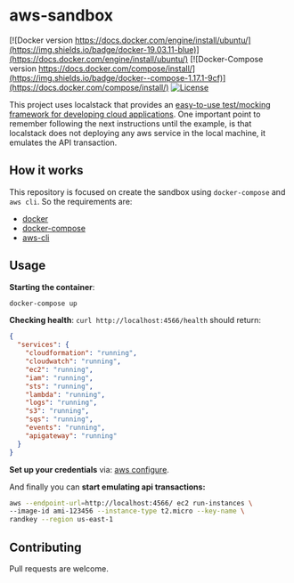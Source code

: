 # aws-sandbox
[![Docker version https://docs.docker.com/engine/install/ubuntu/](https://img.shields.io/badge/docker-19.03.11-blue)](https://docs.docker.com/engine/install/ubuntu/)
[![Docker-Compose version https://docs.docker.com/compose/install/](https://img.shields.io/badge/docker--compose-1.17.1-9cf)](https://docs.docker.com/compose/install/)
[![License](https://img.shields.io/pypi/l/localstack.svg)](https://img.shields.io/pypi/l/localstack.svg)

This project uses localstack that provides an [easy-to-use test/mocking framework for developing cloud applications](https://github.com/localstack/localstack).
One important point to remember following the next instructions until the example, is that localstack does not deploying any aws service in the local machine, it emulates the API transaction. 

## How it works

This repository is focused on create the sandbox using `docker-compose` and `aws cli`. So the requirements are:

- [docker](https://docs.docker.com/engine/install/ubuntu/)
- [docker-compose](https://docs.docker.com/compose/install/)
- [aws-cli](https://docs.aws.amazon.com/cli/latest/userguide/cli-chap-install.html)

## Usage
**Starting the container**:

```zsh
docker-compose up
```
**Checking health**: `curl http://localhost:4566/health` should return:
``` json
{
  "services": {
    "cloudformation": "running",
    "cloudwatch": "running",
    "ec2": "running",
    "iam": "running",
    "sts": "running",
    "lambda": "running",
    "logs": "running",
    "s3": "running",
    "sqs": "running",
    "events": "running",
    "apigateway": "running"
  }
}
```
**Set up your credentials** via: [aws configure](https://docs.aws.amazon.com/cli/latest/userguide/cli-configure-quickstart.html#cli-configure-quickstart-config).

And finally you can **start emulating api transactions:**

```bash
aws --endpoint-url=http://localhost:4566/ ec2 run-instances \
--image-id ami-123456 --instance-type t2.micro --key-name \
randkey --region us-east-1
```
## Contributing
Pull requests are welcome.

